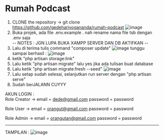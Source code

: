 # Rumah Podcast

1. CLONE the repository -> git clone https://github.com/gedehariyogananda/rumah-podcast
   ![image](https://github.com/gedehariyogananda/rumah-podcast/assets/123063394/35a2cb0f-1596-4782-a8b6-8bbf5e00e9ad)
2. Buka projek, ada file .env.example . nah rename nama file tsb dengan .env saja <br>
   -- NOTES : JGN LUPA BUKA XAMPP SERVER DAN DB AKTIFKAN --
4. Lalu di terima tulis command "composer update"
   ![image](https://github.com/gedehariyogananda/rumah-podcast/assets/123063394/cd946d1e-60a7-485e-ae20-4db6d4377e35)
   tunggu sampai berhasil :
   ![image](https://github.com/gedehariyogananda/rumah-podcast/assets/123063394/9363f87e-e51a-4e49-87b3-5cdbf57bd24e)
5. ketik "php artisan storage:link"
6. Lalu ketik "php artisan migrate" lalu yes jika ada tulisan buat database
7. Lalu ketik "php artisan migrate:fresh --seed"
   ![image](https://github.com/gedehariyogananda/rumah-podcast/assets/123063394/b3437a2f-da56-4ba1-82ce-dd7d9866b3c4)
8. Lalu setap sudah selesai, selanjutkan run server dengan "php artisan serve"
9. Sudah berJALANN CUYYY

AKUN LOGIN : <br>
Role Creator ->  email = dede@gmail.com
                 password = password
                 
Role User -> email = orangut@gmail.com
             password = password 

Role Admin -> email = orangutan@gmail.com
              password = password

------------------------------------------------------------------------------

TAMPILAN : 
![image](https://github.com/gedehariyogananda/rumah-podcast/assets/123063394/5402ace0-8361-4ccd-97e8-0756a66ad387)







